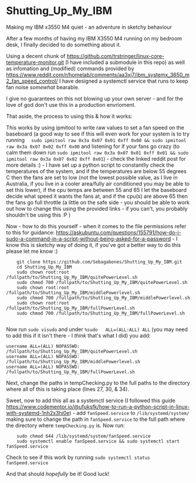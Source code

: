# Shutting_Up_My_IBM
Making my IBM  x3550 M4 quiet - an adventure in sketchy behaviour

After a few months of having my IBM X3550 M4 running on my bedroom desk, I finally decided to do something about it.

Using a decent chunk of https://github.com/trstringer/linux-core-temperature-monitor.git (I have included a submodule in this repo) as well as infomation and (modified) commands provided by https://www.reddit.com/r/homelab/comments/aa3xj7/ibm_systemx_3650_m2_fan_speed_control/ I have designed a systemctl service that runs to keep fan noise *somewhat* bearable.

I give no guarantees on this not blowing up your own server - and for the love of god don't use this in a production envrioment.
 
That aside, the process to using this & how it works:

This works by using ipmitool to write raw values to set a fan speed on the baseboard (a good way to see if this will even work for your system is to try running `  sudo ipmitool raw 0x3a 0x07 0x01 0xff 0x00 && sudo ipmitool raw 0x3a 0x07 0x02 0xff 0x00` and listening for if your fans go crazy (to calm them down run `sudo ipmitool raw 0x3a 0x07 0x01 0xff 0x01 && sudo ipmitool raw 0x3a 0x07 0x02 0xff 0x01`) - check the linked reddit post for more details :) - I have set up a python script to constantlly check the temperatures of the system, and if the temperatures are below 55 degrees C then the fans are set to low (not the lowest possible value, as I live in Australia, if you live in a cooler area/fully air conditioned you may be able to set this lower), if the cpu temps are between 55 and 65 I let the baseboard decide what speed it wants the fans at, and if the cpu(s) are above 65 then the fans go full throttle (a little on the safe side - you should be able to work out how to change this using the provided links - if you can't, you probably shouldn't be using this :P )

Now - how to do this yourself - when it comes to the file permissions refer to this for guidance: https://askubuntu.com/questions/155791/how-do-i-sudo-a-command-in-a-script-without-being-asked-for-a-password - I know this is sketchy way of doing it, if you've got a better way to do this please let me know :)

```
    git clone https://github.com/Sebagabones/Shutting_Up_My_IBM.git
    cd Shutting_Up_My_IBM
    sudo chown root:root /fullpath/to/Shutting_Up_My_IBM/quitePowerLevel.sh
    sudo chmod 700 /fullpath/to/Shutting_Up_My_IBM/quitePowerLevel.sh
    sudo chown root:root /fullpath/to/Shutting_Up_My_IBM/middlePowerlevel.sh
    sudo chmod 700 /fullpath/to/Shutting_Up_My_IBM/middlePowerlevel.sh
    sudo chown root:root /fullpath/to/Shutting_Up_My_IBM/fullPowerLevel.sh
    sudo chmod 700 /fullpath/to/Shutting_Up_My_IBM/fullPowerLevel.sh
        
```

Now run `sudo visudo` and under `%sudo   ALL=(ALL:ALL) ALL` (you may need to add this if it isn't there - I *think* that's what I did) you add:
```
username ALL=(ALL) NOPASSWD: /fullpath/to/Shutting_Up_My_IBM/quitePowerLevel.sh
username ALL=(ALL) NOPASSWD: /fullpath/to/Shutting_Up_My_IBM/middlePowerlevel.sh
username ALL=(ALL) NOPASSWD: /fullpath/to/Shutting_Up_My_IBM/fullPowerLevel.sh
```
Next, change the paths in tempChecking.py to the full paths to the directory where all of this is taking place (lines 27, 30, & 34).

Sweet, now to add this all as a systemctl service (I followed this guide https://www.codementor.io/@ufuksfk/how-to-run-a-python-script-in-linux-with-systemd-1nh2x3hi0e) - add `fanSpeed.service` to `/lib/systemd/system/` making sure to change the path in `fanSpeed.service` to the full path where the directory where `tempChecking.py` is.
Now run:
```
    sudo chmod 644 /lib/systemd/system/fanSpeed.service
    sudo systemctl enable fanSpeed.service && sudo systemctl start fanSpeed.service
```

Check to see if this work by running `sudo systemctl status fanSpeed.service`

And that should *hopefully* be it! Good luck! 

